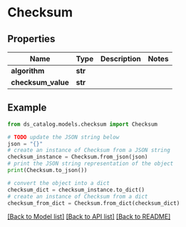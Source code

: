 # Checksum


## Properties

Name | Type | Description | Notes
------------ | ------------- | ------------- | -------------
**algorithm** | **str** |  | 
**checksum_value** | **str** |  | 

## Example

```python
from ds_catalog.models.checksum import Checksum

# TODO update the JSON string below
json = "{}"
# create an instance of Checksum from a JSON string
checksum_instance = Checksum.from_json(json)
# print the JSON string representation of the object
print(Checksum.to_json())

# convert the object into a dict
checksum_dict = checksum_instance.to_dict()
# create an instance of Checksum from a dict
checksum_from_dict = Checksum.from_dict(checksum_dict)
```
[[Back to Model list]](../README.md#documentation-for-models) [[Back to API list]](../README.md#documentation-for-api-endpoints) [[Back to README]](../README.md)


